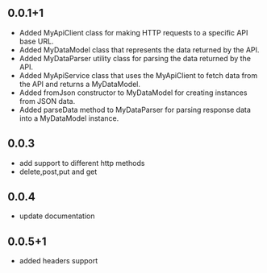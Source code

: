 ## 0.0.1+1
- Added MyApiClient class for making HTTP requests to a specific API base URL.
- Added MyDataModel class that represents the data returned by the API.
- Added MyDataParser utility class for parsing the data returned by the API.
- Added MyApiService class that uses the MyApiClient to fetch data from the API and returns a MyDataModel.
- Added fromJson constructor to MyDataModel for creating instances from JSON data.
- Added parseData method to MyDataParser for parsing response data into a MyDataModel instance.

## 0.0.3
- add support to different http methods
- delete,post,put and get

## 0.0.4 
- update documentation

## 0.0.5+1
- added headers support 